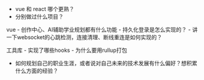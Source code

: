 - vue 和 react 哪个更熟？
- 分别做过什么项目？

vue
    - 创作中心、AI辅助学业规划都有什么功能
    - 持久化登录是怎么实现的？
    - 讲一下websocket的心跳检测，连接清理、断线重连是如何实现的？

工具库
    - 实现了哪些hooks
    - 为什么要用rullup打包


- 如何规划自己的职业生涯，或者说对自己未来的技术发展有什么偏好？想积累什么方面的经验？